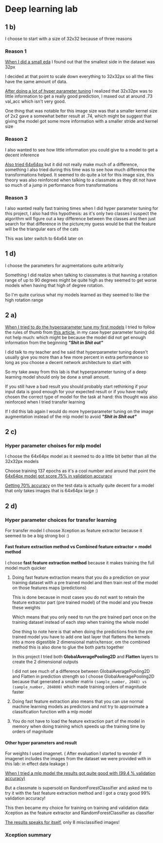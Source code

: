 # Deep learning lab

## 1 b)

I choose to start with a size of 32x32 because of three reasons

### Reason 1

[When I did a small eda](https://github.com/felix-tjernberg/ai21-deep-learning/blob/main/lab/1_image_processing.ipynb) I found out that the smallest side in the dataset was 32px

I decided at that point to scale down everything to 32x32px so all the files have the same amount of data.

[After doing a lot of hyper parameter tuning](https://github.com/felix-tjernberg/ai21-deep-learning/blob/main/lab/2_32x32_models.ipynb) I realized that 32x32px was to little information to get a really good prediction, I maxed out at around .73 val_acc which isn't very good.

One thing that was notable for this image size was that a smaller kernel size of 2x2 gave a somewhat better result at .74, which might be suggest that giving the model got some more information with a smaller stride and kernel size

### Reason 2

I also wanted to see how little information you could give to a model to get a decent inference

[Also tried 64x64px](https://github.com/felix-tjernberg/ai21-deep-learning/blob/main/lab/2_64x64_models.ipynb) but it did not really make much of a difference, something I also tried during this time was to see how much difference the transformations helped. It seemed to do quite a lot for this image size, this theory was also reinforced when talking to a classmate as they dit not have so much of a jump in performance from transformations

### Reason 3

I also wanted really fast training times when I did hyper parameter tuning for this project, I also had this hypothesis: as it's only two classes I suspect the algorithm will figure out a key difference between the classes and then just search for that difference in the picture;my guess would be that the feature will be the triangular ears of the cats

This was later switch to 64x64 later on

## 1 d)

I choose the parameters for augmentations quite arbitrarily

Something I did realize when talking to classmates is that havning a rotation range of up to 90 degrees might be quite high as they seemed to get worse models when having that high of degree rotation.

So I'm quite curious what my models learned as they seemed to like the high rotation range

## 2 a)

[When I tried to do the hyperparameter tune my first models](https://github.com/felix-tjernberg/ai21-deep-learning/blob/main/lab/2_32x32_models.ipynb) I tried to follow the rules of thumb from [this article](https://towardsdatascience.com/17-rules-of-thumb-for-building-a-neural-network-93356f9930af), in my case hyper parameter tuning did not help much: which might be because the model did not get enough information from the beginning **_"Shit in Shit out"_**

I did talk to my teacher and he said that hyperparameter tuning doesn't usually give you more than a few more percent in extra performance so long as you choose a decent network architecture to start with

So my take away from this lab is that hyperparameter tuning of a deep learning model should only be done a small amount.

If you still have a bad result you should probably start rethinking if your input data is good enough for your expected result or if you have really chosen the correct type of model for the task at hand: this thought was also reinforced when I tried transfer learning

If I did this lab again I would do more hyperparameter tuning on the image augmentation instead of the mlp model to avoid **_"Shit in Shit out"_**

## 2 c)

### Hyper parameter choises for mlp model

I choose the 64x64px model as it seemed to do a little bit better than all the 32x32px models

Choose training 137 epochs as it's a cool number and around that point the [64x64px model got score 75% in validation accuracy](https://github.com/felix-tjernberg/ai21-deep-learning/blob/main/lab/2_64x64_models.ipynb)

[Getting 70% accuracy](https://github.com/felix-tjernberg/ai21-deep-learning/blob/main/lab/2_model_selection_and_inference.ipynb) on the test data is actually quite decent for a model that only takes images that is 64x64px large :)

## 2 d)

### Hyper parameter choices for transfer learning

For transfer model I choose Xception as feature extractor because it seemed to be a big strong boi :)

#### Fast feature extraction method vs Combined feature extractor + model method

I choose **fast feature extraction method** because it makes training the full model much quicker

1.  Doing fast feature extraction means that you do a prediction on your training dataset with a pre trained model and then train rest of the model on those features maps (predictions)

    This is done because in most cases you do not want to retrain the feature extractor part (pre trained model) of the model and you freeze these weights

    Which means that you only need to run the pre trained part once on the training dataset instead of each step when training the whole model

    One thing to note here is that when doing the predictions from the pre trained model you have to add one last layer that flattens the kernels into a more digestible 2 dimensional matrix/tensor, om the combined method this is also done to glue the both parts together

    In this project I tried both **GlobalAveragePooling2D** and **Flatten** layers to create the 2 dimensional outputs

    I did not see much of a difference between GlobalAveragePooling2D and Flatten in prediction strength so I choose GlobalAveragePooling2D because that generated a smaller matrix `(sample_number, 2048) vs (sample_number, 204800)` which made training orders of magnitude faster

2.  Doing fast feature extraction also means that you can use normal machine learning models as predictors and not try to approximate a classification function with a mlp model

3.  You do not have to load the feature extraction part of the model in memory when doing training which speeds up the training time by orders of magnitude

#### Other hyper parameters and result

For weights I used imagenet. ( After evaluation I started to wonder if imagenet includes the images from the dataset we were provided with in this lab: in effect data leakage )

[When I tried a mlp model the results got quite good with (99.4 % validation accuracy)](https://github.com/felix-tjernberg/ai21-deep-learning/blob/main/lab/2_transference_feature_map_method.ipynb)

But a classmate is supersold on RandomForestClassifier and asked me to try it with the fast feature extraction method and I got a crazy good 99% validation accuracy!

This then became my choice for training on training and validation data: Xception as the feature extractor and RandomForestClassifier as classifier

[The results speaks for itself](https://github.com/felix-tjernberg/ai21-deep-learning/blob/main/lab/2_model_selection_and_inference.ipynb), only 8 misclassified images!

### Xception summary
